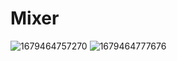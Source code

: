 # Mixer
![1679464757270](https://user-images.githubusercontent.com/57165451/226815463-88090b28-b41d-4fc7-9822-0207680b6aec.png)
![1679464777676](https://user-images.githubusercontent.com/57165451/226815506-a2307e09-08b5-49c7-b1cd-9daeb7a50955.png)

